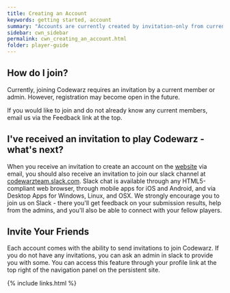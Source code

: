 ```yaml
---
title: Creating an Account
keywords: getting started, account
summary: "Accounts are currently created by invitation-only from current members."
sidebar: cwn_sidebar
permalink: cwn_creating_an_account.html
folder: player-guide
---
```


## How do I join?

Currently, joining Codewarz requires an invitation by a current member or admin.
However, registration may become open in the future.

If you would like to join and do not already know any current members, email us
via the Feedback link at the top.

## I've received an invitation to play Codewarz - what's next?

When you receive an invitation to create an account on the [website](https://codewarz.ninja)
via email, you should also receive an invitation to join our slack channel at [codewarzteam.slack.com](https://codewarzteam.slack.com). Slack chat is available
through any HTML5-compliant web browser, through mobile apps for iOS and Android,
and via Desktop Apps for Windows, Linux, and OSX. We strongly encourage you to
join us on Slack - there you'll get feedback on your submission results, help
from the admins, and you'll also be able to connect with your fellow players.

## Invite Your Friends

Each account comes with the ability to send invitations to join Codewarz. If you do not have any invitations, you can ask an admin in slack to provide you with some.
You can access this feature through your profile link at the top right of the
navigation panel on the persistent site.

{% include links.html %}
